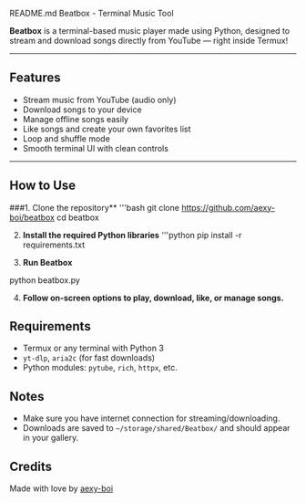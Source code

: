 README.md
Beatbox - Terminal Music Tool

**Beatbox** is a terminal-based music player made using Python, designed to stream and download songs directly from YouTube — right inside Termux!
___

## Features

- Stream music from YouTube (audio only)
- Download songs to your device
- Manage offline songs easily
- Like songs and create your own favorites list
- Loop and shuffle mode
- Smooth terminal UI with clean controls
___

## How to Use

###1. Clone the repository**
'''bash
git clone https://github.com/aexy-boi/beatbox
cd beatbox

2. **Install the required Python libraries**
'''python
pip install -r requirements.txt

3. **Run Beatbox**

python beatbox.py

4. **Follow on-screen options to play, download, like, or manage songs.**

## Requirements

- Termux or any terminal with Python 3
- `yt-dlp`, `aria2c` (for fast downloads)
- Python modules: `pytube`, `rich`, `httpx`, etc.

## Notes

- Make sure you have internet connection for streaming/downloading.
- Downloads are saved to `~/storage/shared/Beatbox/` and should appear in your gallery.

## Credits

Made with love by [aexy-boi](https://github.com/aexy-boi)
